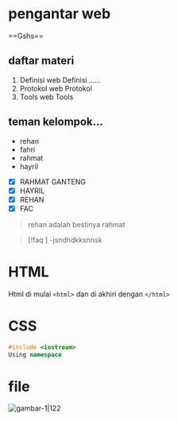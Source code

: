# pengantar web
==Gshs==
## daftar materi
1. Definisi web
	Definisi  ......
2. Protokol web
	Protokol
3. Tools web
	Tools




## teman kelompok...
- rehan
- fahri
- rahmat
- hayril
- [x] RAHMAT GANTENG
- [x] HAYRIL
- [x] REHAN
- [x] FAC

> rehan adalah bestinya rahmat

>[!faq ] -jsndhdkksnnsk
# HTML
Html di mulai `<html>`	dan di akhiri dengan `</html>` 

# CSS
```c++
#include <iostream>
Using namespace
```
# file


![gambar-1|122](Image.jpg)
